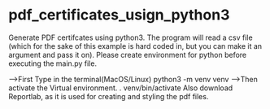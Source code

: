 # pdf_certificates_usign_python3
Generate PDF certifcates using python3. The program will read a csv file (which for the sake of this example 
is hard coded in, but you can make it an argument and pass it on).
Please create environment for python before executing the main.py file.

-->First Type in the terminal(MacOS/Linux) 
python3 -m venv venv
-->Then activate the Virtual environment.
. venv/bin/activate
Also download Reportlab, as it is used for creating and 
styling the pdf files.
